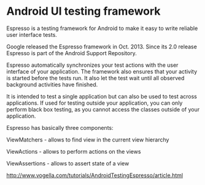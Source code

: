 # Android UI testing framework

Espresso is a testing framework for Android to make it easy to write reliable user interface tests.

Google released the Espresso framework in Oct. 2013. Since its 2.0 release Espresso is part of the Android Support Repository.

Espresso automatically synchronizes your test actions with the user interface of your application. The framework also ensures that your activity is started before the tests run. It also let the test wait until all observed background activities have finished.

It is intended to test a single application but can also be used to test across applications. If used for testing outside your application, you can only perform black box testing, as you cannot access the classes outside of your application.

Espresso has basically three components:

ViewMatchers - allows to find view in the current view hierarchy

ViewActions - allows to perform actions on the views

ViewAssertions - allows to assert state of a view


http://www.vogella.com/tutorials/AndroidTestingEspresso/article.html


